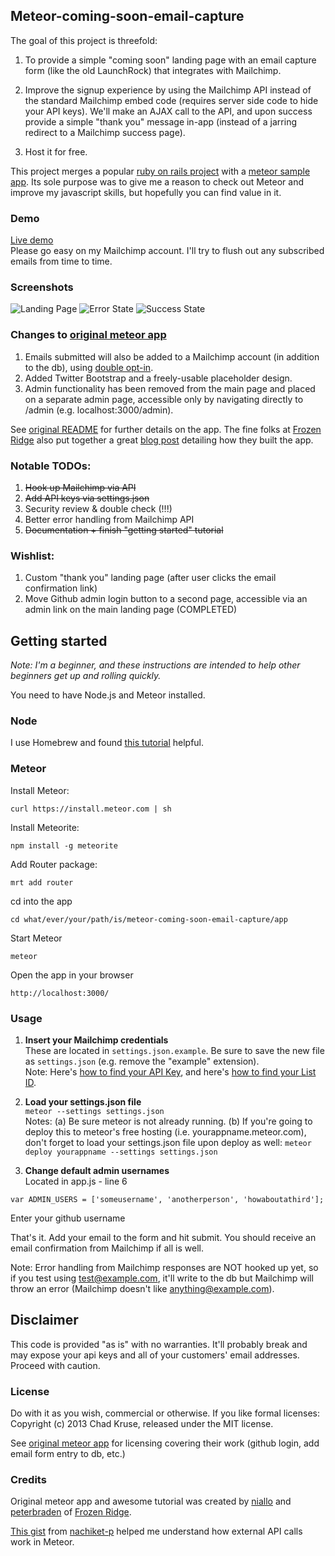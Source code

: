 ## Meteor-coming-soon-email-capture  
The goal of this project is threefold:  

1. To provide a simple "coming soon" landing page with an email capture form (like the old LaunchRock) that integrates with Mailchimp.  

2. Improve the signup experience by using the Mailchimp API instead of the standard Mailchimp embed code (requires server side code to hide your API keys). We'll make an AJAX call to the API, and upon success provide a simple "thank you" message in-app (instead of a jarring redirect to a Mailchimp success page).  

3. Host it for free.

This project merges a popular [ruby on rails project](https://github.com/RailsApps/rails-prelaunch-signup) with a [meteor sample app](https://github.com/FrozenRidge/mongolab-meteor-leadcapture-app). Its sole purpose was to give me a reason to check out Meteor and improve my javascript skills, but hopefully you can find value in it.

### Demo
[Live demo](https://github.com/chadokruse/meteor-coming-soon-email-capture)  
Please go easy on my Mailchimp account. I'll try to flush out any subscribed emails from time to time.

### Screenshots

![Landing Page](https://github.com/chadokruse/rails-prelaunch-signup-1click/raw/master/screenshot-main.png)
![Error State](https://github.com/chadokruse/rails-prelaunch-signup-1click/raw/master/screenshot-error.png)
![Success State](https://github.com/chadokruse/rails-prelaunch-signup-1click/raw/master/screenshot-success.png)

### Changes to [original meteor app](https://github.com/FrozenRidge/mongolab-meteor-leadcapture-app)
1. Emails submitted will also be added to a Mailchimp account (in addition to the db), using [double opt-in](http://kb.mailchimp.com/article/how-does-confirmed-optin-or-double-optin-work).
2. Added Twitter Bootstrap and a freely-usable placeholder design.
3. Admin functionality has been removed from the main page and placed on a separate admin page, accessible only by navigating directly to /admin (e.g. localhost:3000/admin).

See [original README](https://github.com/FrozenRidge/mongolab-meteor-leadcapture-app) for further details on the app. The fine folks at [Frozen Ridge](http://frozenridge.co/) also put together a great [blog post](http://blog.mongolab.com/2013/05/build-your-own-lead-capture-page-with-meteor-and-mongolab-in-minutes/) detailing how they built the app.

### Notable TODOs:  

1.  ~~Hook up Mailchimp via API~~  
2.  ~~Add API keys via settings.json~~
3.  Security review & double check (!!!)
4.  Better error handling from Mailchimp API
5.  ~~Documentation + finish "getting started" tutorial~~

### Wishlist:

1.  Custom "thank you" landing page (after user clicks the email confirmation link)
2.  Move Github admin login button to a second page, accessible via an admin link on the main landing page (COMPLETED) 



## Getting started

*Note: I'm a beginner, and these instructions are intended to help other beginners get up and rolling quickly.*

You need to have Node.js and Meteor installed.

### Node  

I use Homebrew and found [this tutorial](http://madebyhoundstooth.com/blog/install-node-with-homebrew-on-os-x/) helpful.  

### Meteor

Install Meteor:

`curl https://install.meteor.com | sh`

Install Meteorite:

`npm install -g meteorite` 

Add Router package:

`mrt add router`  

cd into the app

`cd what/ever/your/path/is/meteor-coming-soon-email-capture/app`

Start Meteor

`meteor`

Open the app in your browser

`http://localhost:3000/`

### Usage
1.  **Insert your Mailchimp credentials**  
These are located in `settings.json.example`. Be sure to save the new file as `settings.json` (e.g. remove the "example" extension).  
Note: Here's [how to find your API Key](http://kb.mailchimp.com/article/where-can-i-find-my-api-key), and here's [how to find your List ID](http://kb.mailchimp.com/article/how-can-i-find-my-list-id).  

2.  **Load your settings.json file**   
`meteor --settings settings.json`  
Notes: (a) Be sure meteor is not already running. (b) If you're going to deploy this to meteor's free hosting (i.e. yourappname.meteor.com), don't forget to load your settings.json file upon deploy as well:
`meteor deploy yourappname --settings settings.json`   

3.  **Change default admin usernames**  
Located in app.js - line 6   
```
var ADMIN_USERS = ['someusername', 'anotherperson', 'howaboutathird'];
```  
Enter your github username

That's it. Add your email to the form and hit submit. You should receive an email confirmation from Mailchimp if all is well.

Note: Error handling from Mailchimp responses are NOT hooked up yet, so if you test using test@example.com, it'll write to the db but Mailchimp will throw an error (Mailchimp doesn't like anything@example.com).


## Disclaimer  

This code is provided "as is" with no warranties. It'll probably break and may expose your api keys and all of your customers' email addresses. Proceed with caution.

### License

Do with it as you wish, commercial or otherwise. If you like formal licenses: Copyright (c) 2013 Chad Kruse, released under the MIT license.  

See [original meteor app](https://github.com/FrozenRidge/mongolab-meteor-leadcapture-app) for licensing covering their work (github login, add email form entry to db, etc.)

### Credits

Original meteor app and awesome tutorial was created by [niallo](https://github.com/niallo) and [peterbraden](https://github.com/peterbraden) of [Frozen Ridge](http://frozenridge.co/).

[This gist](https://gist.github.com/nachiket-p/2922814) from [nachiket-p](https://github.com/nachiket-p) helped me understand how external API calls work in Meteor.




